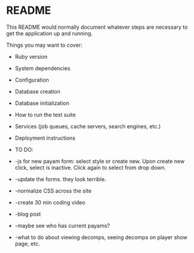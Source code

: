 # README

This README would normally document whatever steps are necessary to get the
application up and running.

Things you may want to cover:

* Ruby version

* System dependencies

* Configuration

* Database creation

* Database initialization

* How to run the test suite

* Services (job queues, cache servers, search engines, etc.)

* Deployment instructions

* TO DO:
*  -js for new payam form: select style or create new. Upon create new click, select is inactive. Click again to select from drop down.

*  -update the forms. they look terrible.
*  -normalize CSS across the site
*  -create 30 min coding video
*  -blog post
*  -maybe see who has current payams? 
*  -what to do about viewing decomps, seeing decomps on player show page, etc.
